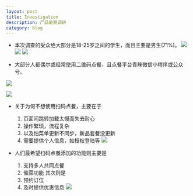 ```yaml
---
layout: post
title: Investigation
description: 产品前期调研
category: blog
---
```


- 本次调查的受众绝大部分是18-25岁之间的学生，而且主要是男生(71%)。
![](https://upload-images.jianshu.io/upload_images/7547741-f2cd22c1ecf3003e.png?imageMogr2/auto-orient/strip%7CimageView2/2/w/1240)
![](https://upload-images.jianshu.io/upload_images/7547741-a163de82e36829ca.png?imageMogr2/auto-orient/strip%7CimageView2/2/w/1240)
![](https://upload-images.jianshu.io/upload_images/7547741-24c11f025142efaf.png?imageMogr2/auto-orient/strip%7CimageView2/2/w/1240)


- 大部分人都偶尔或经常使用二维码点餐，且点餐平台青睐微信小程序或公众号。
 
![](https://upload-images.jianshu.io/upload_images/7547741-d5b2c52465256065.png?imageMogr2/auto-orient/strip%7CimageView2/2/w/1240)

![](https://upload-images.jianshu.io/upload_images/7547741-5cbcd713590154bf.png?imageMogr2/auto-orient/strip%7CimageView2/2/w/1240)


- 关于为何不想使用扫码点餐，主要在于
  1. 页面间跳转加载太慢而失去耐心
  2. 操作繁琐，流程复杂
  3. 以及怕菜单更新不同步，新品套餐没更新
  4. 需要提供个人信息，如授权登陆等
![](https://upload-images.jianshu.io/upload_images/7547741-6d6edc14af33a9b2.png?imageMogr2/auto-orient/strip%7CimageView2/2/w/1240)

- 人们最希望扫码点餐添加的功能则主要是
  1. 支持多人共同点餐
  2. 催菜功能
  其次则是
  1. 预约订位
  2. 及时提供优惠信息
![](https://upload-images.jianshu.io/upload_images/7547741-c76bf7224c6b4e4f.png?imageMogr2/auto-orient/strip%7CimageView2/2/w/1240)
